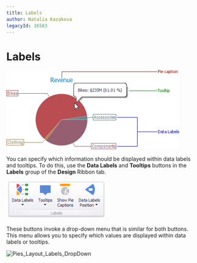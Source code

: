 ```yaml
---
title: Labels
author: Natalia Kazakova
legacyId: 16583
---
```

# Labels
![Pies_Layout_LabelsAndTooltips](../../../../images/img19947.png)

You can specify which information should be displayed within data labels and tooltips. To do this, use the **Data Labels** and **Tooltips** buttons in the **Labels** group of the **Design** Ribbon tab.

![Pies_Layout_Labels_Ribbon](../../../../images/img19948.png)

These buttons invoke a drop-down menu that is similar for both buttons. This menu allows you to specify which values are displayed within data labels or tooltips.

![Pies_Layout_Labels_DropDown](../../../../images/img19949.png)